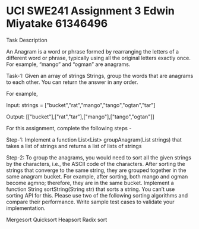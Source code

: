 # UCI SWE241 Assignment 3 Edwin Miyatake 61346496

Task Description 

An Anagram is a word or phrase formed by rearranging the letters of a different word or phrase, typically using all the original letters exactly once. For example, “mango” and “ogman” are anagrams. 

Task-1: Given an array of strings Strings, group the words that are anagrams to each other. You can return the answer in any order. 

For example, 

Input: strings = ["bucket","rat","mango","tango","ogtan","tar"]

Output: [["bucket"],["rat","tar"],["mango"],["tango","ogtan"]]

For this assignment, complete the following steps -

Step-1: Implement a function List<List<String>> groupAnagram(List<String> strings) that takes a list of strings and returns a list of lists of strings

Step-2: To group the anagrams, you would need to sort all the given strings by the characters, i.e., the ASCII code of the characters. After sorting the strings that converge to the same string, they are grouped together in the same anagram bucket. For example, after sorting, both mango and ogman become agmno; therefore, they are in the same bucket. Implement a function String sortString(String str) that sorts a string. You can’t use sorting API for this. Please use two of the following sorting algorithms and compare their performance. Write sample test cases to validate your implementation.

Mergesort
Quicksort
Heapsort
Radix sort
